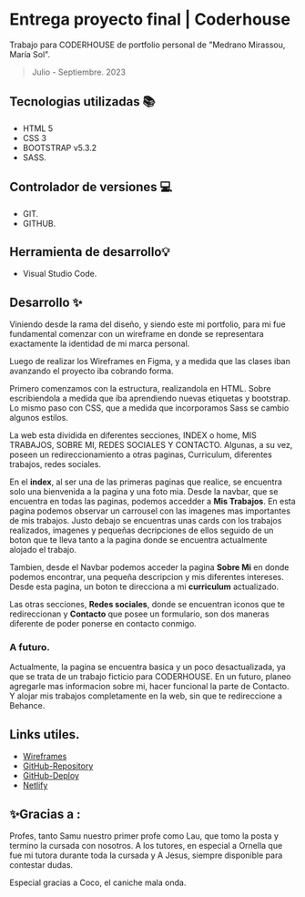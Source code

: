 # Entrega proyecto final  |  Coderhouse
Trabajo para CODERHOUSE de portfolio personal de "Medrano Mirassou, María Sol".
 > Julio - Septiembre. 2023
## Tecnologias utilizadas 📚
- HTML 5
- CSS 3
- BOOTSTRAP v5.3.2
- SASS.
## Controlador de versiones 💻
- GIT.
- GITHUB.
## Herramienta de desarrollo💡
- Visual Studio Code.
  
## Desarrollo ✨
Viniendo desde la rama del diseño, y siendo este mi portfolio, para mi fue fundamental comenzar con un wireframe en donde se representara exactamente la identidad de mi marca personal.

Luego de realizar los Wireframes en Figma, y a medida que las clases iban avanzando el proyecto iba cobrando forma.

Primero comenzamos con la estructura, realizandola en HTML. Sobre escribiendola a medida que iba aprendiendo nuevas etiquetas y bootstrap. Lo mismo paso con CSS, que a medida que incorporamos Sass se cambio algunos estilos.

La web esta dividida en diferentes secciones, INDEX o home, MIS TRABAJOS, SOBRE MI, REDES SOCIALES Y CONTACTO. Algunas, a su vez, poseen un redireccionamiento a otras paginas, Curriculum, diferentes trabajos, redes sociales.

En el __index__, al ser una de las primeras paginas que realice, se encuentra solo una bienvenida a la pagina y una foto mia. Desde la navbar, que se encuentra en todas las paginas, podemos accedder a __Mis Trabajos__. En esta pagina podemos observar un carrousel con las imagenes mas importantes de mis trabajos. Justo debajo se encuentras unas cards con los trabajos realizados, imagenes y pequeñas decripciones de ellos seguido de un boton que te lleva tanto a la pagina donde se encuentra actualmente alojado el trabajo. 

Tambien, desde el Navbar podemos acceder la pagina __Sobre Mi__ en donde podemos encontrar, una pequeña descripcion y mis diferentes intereses. Desde esta pagina, un boton te direcciona a mi __curriculum__ actualizado.

Las otras secciones, __Redes sociales__, donde se encuentran iconos que te redireccionan y __Contacto__ que posee un formulario, son dos maneras diferente de poder ponerse en contacto conmigo.

### A futuro.
Actualmente, la pagina se encuentra basica y un poco desactualizada, ya que se trata de un trabajo ficticio para CODERHOUSE. En un futuro, planeo agregarle mas informacion sobre mi, hacer funcional la parte de Contacto. Y alojar mis trabajos completamente en la web, sin que te redireccione a Behance.

## Links utiles.
- [Wireframes]
- [GitHub-Repository]
- [GitHub-Deploy]
- [Netlify]

## ✨Gracias a :
Profes, tanto Samu nuestro primer profe como Lau, que tomo la posta y termino la cursada con nosotros. A los tutores, en especial a Ornella que fue mi tutora durante toda la cursada y A Jesus, siempre disponible para contestar dudas. 

Especial gracias a Coco, el caniche mala onda.

[//]: # (Links utilizados)

   [Wireframes]: <https://www.figma.com/proto/el9xpe2KVx0PCDa4bUw4IT/DW-portfolio?type=design&node-id=235-209&t=bwLUaj16ciZy0eeQ-1&scaling=contain&page-id=211%3A10&mode=design>
   [GitHub-Repository]: <https://github.com/Solmedranom/portfolioDM-Medrano>
   [GitHub-Deploy]: <>
   [Netlify]: <>
